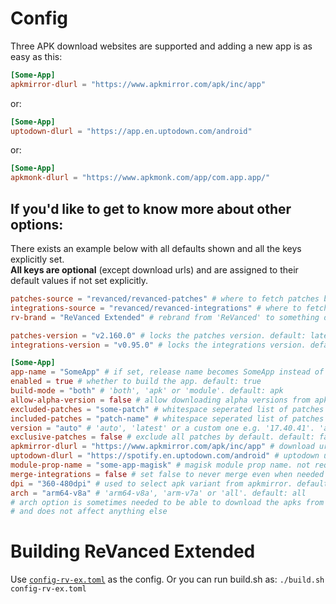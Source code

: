 # Config

Three APK download websites are supported and adding a new app is as easy as this:
```toml
[Some-App]
apkmirror-dlurl = "https://www.apkmirror.com/apk/inc/app"
```
or:
```toml
[Some-App]
uptodown-dlurl = "https://app.en.uptodown.com/android"
```
or:
```toml
[Some-App]
apkmonk-dlurl = "https://www.apkmonk.com/app/com.app.app/"
```

## If you'd like to get to know more about other options:

There exists an example below with all defaults shown and all the keys explicitly set.  
**All keys are optional** (except download urls) and are assigned to their default values if not set explicitly.  

```toml
patches-source = "revanced/revanced-patches" # where to fetch patches bundle from. default: "revanced/revanced-patches"
integrations-source = "revanced/revanced-integrations" # where to fetch integrations from. default: "revanced/revanced-integrations"
rv-brand = "ReVanced Extended" # rebrand from 'ReVanced' to something different. default: "ReVanced"

patches-version = "v2.160.0" # locks the patches version. default: latest available
integrations-version = "v0.95.0" # locks the integrations version. default: latest available

[Some-App]
app-name = "SomeApp" # if set, release name becomes SomeApp instead of Some-App. default is same as table name, which is 'Some-App' here.
enabled = true # whether to build the app. default: true
build-mode = "both" # 'both', 'apk' or 'module'. default: apk
allow-alpha-version = false # allow downloading alpha versions from apkmirror. default: false
excluded-patches = "some-patch" # whitespace seperated list of patches to exclude. default: "" (empty)
included-patches = "patch-name" # whitespace seperated list of patches to include, all default patches are included by default. default: "" (empty)
version = "auto" # 'auto', 'latest' or a custom one e.g. '17.40.41'. 'auto' option gets the latest version that is supported by the patches. default: auto
exclusive-patches = false # exclude all patches by default. default: false
apkmirror-dlurl = "https://www.apkmirror.com/apk/inc/app" # download url. if not set, uptodown dl url is used.
uptodown-dlurl = "https://spotify.en.uptodown.com/android" # uptodown url. if not set, apkmirror dl url is used. apkmirror is prioritized
module-prop-name = "some-app-magisk" # magisk module prop name. not required.
merge-integrations = false # set false to never merge even when needed default: true
dpi = "360-480dpi" # used to select apk variant from apkmirror. default: nodpi
arch = "arm64-v8a" # 'arm64-v8a', 'arm-v7a' or 'all'. default: all
# arch option is sometimes needed to be able to download the apks from apkmirror.
# and does not affect anything else
```

# Building ReVanced Extended
Use [`config-rv-ex.toml`](./config-rv-ex.toml) as the config. Or you can run build.sh as: `./build.sh config-rv-ex.toml`
